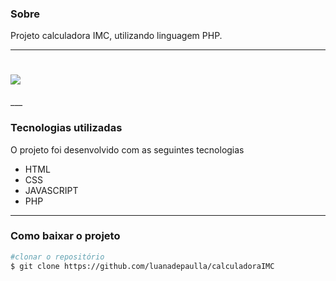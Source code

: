 ### Sobre

Projeto calculadora IMC, utilizando linguagem PHP.

___

<h1>
	<img src=https://user-images.githubusercontent.com/32937294/164786947-c7cba459-a875-4cb0-a545-c66e4cdff17f.png>
</h1>
___

### Tecnologias utilizadas

O projeto foi desenvolvido com as seguintes tecnologias

- HTML 
- CSS  
- JAVASCRIPT 
- PHP
___
### Como baixar o projeto

```bash
#clonar o repositório
$ git clone https://github.com/luanadepaulla/calculadoraIMC

